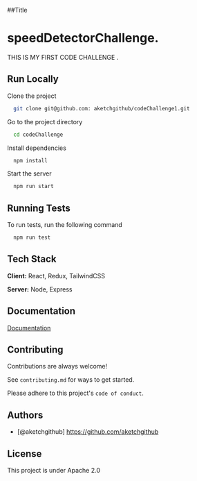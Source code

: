 ##Title
# speedDetectorChallenge.

THIS IS MY FIRST CODE CHALLENGE .


## Run Locally

Clone the project

```bash
  git clone git@github.com: aketchgithub/codeChallenge1.git
```

Go to the project directory

```bash
  cd codeChallenge
```

Install dependencies

```bash
  npm install
```

Start the server

```bash
  npm run start
```


## Running Tests

To run tests, run the following command

```bash
  npm run test
```


## Tech Stack

**Client:** React, Redux, TailwindCSS

**Server:** Node, Express


## Documentation

[Documentation](https://linktodocumentation)


## Contributing

Contributions are always welcome!

See `contributing.md` for ways to get started.

Please adhere to this project's `code of conduct`.


## Authors

- [@aketchgithub] https://github.com/aketchgithub

## License
This project is under Apache 2.0